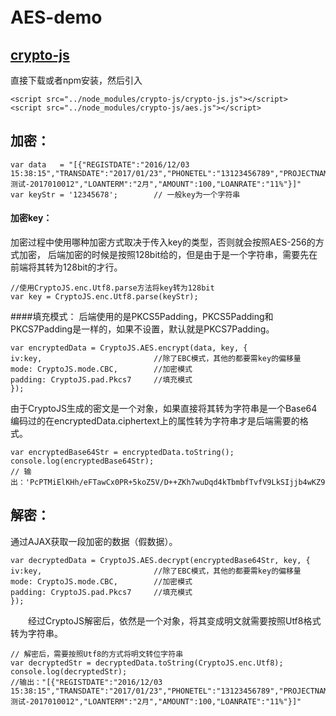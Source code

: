 # AES-demo　
## [crypto-js](https://github.com/brix/crypto-js)
直接下载或者npm安装，然后引入

    <script src="../node_modules/crypto-js/crypto-js.js"></script>
    <script src="../node_modules/crypto-js/aes.js"></script>

## 加密：

    var data   = "[{"REGISTDATE":"2016/12/03 15:38:15","TRANSDATE":"2017/01/23","PHONETEL":"13123456789","PROJECTNAME":"ZLL测试-2017010012","LOANTERM":"2月","AMOUNT":100,"LOANRATE":"11%"}]"
    var keyStr = '12345678';        // 一般key为一个字符串
    
#### 加密key：
加密过程中使用哪种加密方式取决于传入key的类型，否则就会按照AES-256的方式加密，
后端加密的时候是按照128bit给的，但是由于是一个字符串，需要先在前端将其转为128bit的才行。
    
    //使用CryptoJS.enc.Utf8.parse方法将key转为128bit
    var key = CryptoJS.enc.Utf8.parse(keyStr);
    
####填充模式：
后端使用的是PKCS5Padding，PKCS5Padding和PKCS7Padding是一样的，如果不设置，默认就是PKCS7Padding。
    
    var encryptedData = CryptoJS.AES.encrypt(data, key, {
    iv:key,                         //除了EBC模式，其他的都要需key的偏移量
    mode: CryptoJS.mode.CBC,        //加密模式
    padding: CryptoJS.pad.Pkcs7     //填充模式
    });

由于CryptoJS生成的密文是一个对象，如果直接将其转为字符串是一个Base64编码过的在encryptedData.ciphertext上的属性转为字符串才是后端需要的格式。
    
    var encryptedBase64Str = encryptedData.toString();
    console.log(encryptedBase64Str);
    // 输出：'PcPTMiElKHh/eFTawCx0PR+5koZ5V/D++ZKh7wuDqd4kTbmbfTvfV9LkSIjjb4wKZ95cHqD+gFtlxSuL4Q/bvQKcBU4/AMyVv1pze0Ej7/f/J8Lm2dbbqpwe8S56ovc6vhvYgETplwoYD836tPZKLhbAvvg8z0jh0HvXiPgf2E7bY1maewo57QjYUZ736ge8mzP7zB7g4XU2aQ1GLytJSNb7I6VjRZyzbhBDeViaw6M='

## 解密：
通过AJAX获取一段加密的数据（假数据）。

    var decryptedData = CryptoJS.AES.decrypt(encryptedBase64Str, key, {
    iv:key,                         //除了EBC模式，其他的都要需key的偏移量
    mode: CryptoJS.mode.CBC,        //加密模式
    padding: CryptoJS.pad.Pkcs7     //填充模式
    });

　　经过CryptoJS解密后，依然是一个对象，将其变成明文就需要按照Utf8格式转为字符串。

    // 解密后，需要按照Utf8的方式将明文转位字符串
    var decryptedStr = decryptedData.toString(CryptoJS.enc.Utf8);
    console.log(decryptedStr);
    //输出："[{"REGISTDATE":"2016/12/03 15:38:15","TRANSDATE":"2017/01/23","PHONETEL":"13123456789","PROJECTNAME":"ZLL测试-2017010012","LOANTERM":"2月","AMOUNT":100,"LOANRATE":"11%"}]"